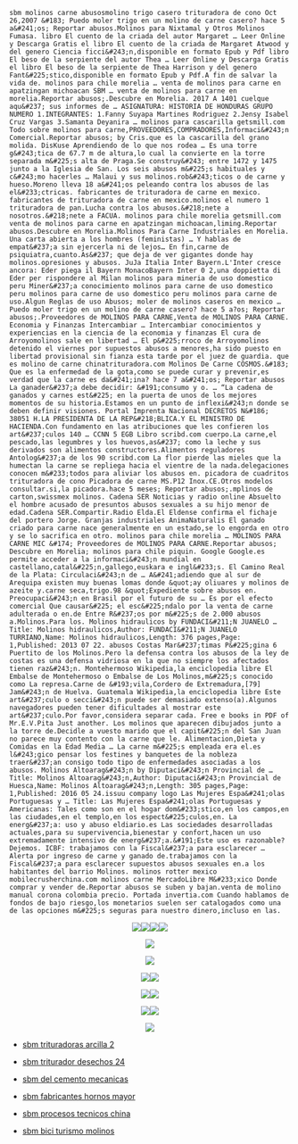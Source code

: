 
```
sbm molinos carne abusosmolino trigo casero trituradora de cono Oct 26,2007 &#183; Puedo moler trigo en un molino de carne casero? hace 5 a&#241;os; Reportar abusos.Molinos para Nixtamal y Otros Molinos Fumasa. libro El cuento de la criada del autor Margaret … Leer Online y Descarga Gratis el libro El cuento de la criada de Margaret Atwood y del genero Ciencia ficci&#243;n,disponible en formato Epub y Pdf libro El beso de la serpiente del autor Thea … Leer Online y Descarga Gratis el libro El beso de la serpiente de Thea Harrison y del genero Fant&#225;stico,disponible en formato Epub y Pdf.A fin de salvar la vida de. molinos para chile morelia … venta de molinos para carne en apatzingan michoacan SBM … venta de molinos para carne en morelia.Reportar abusos;.Descubre en Morelia. 2017 A 1401 cuelque aqu&#237; sus informes de … ASIGNATURA: HISTORIA DE HONDURAS GRUPO NUMERO 1.INTEGRANTES: 1.Fanny Suyapa Martines Rodriguez 2.Jensy Isabel Cruz Vargas 3.Samanta Deyanira … molinos para cascarilla getsmill.com Todo sobre molinos para carne,PROVEEDORES,COMPRADORES,Informaci&#243;n Comercial.Reportar abusos; by Cris.que es la cascarilla del grano molida. DisKuse Aprendiendo de lo que nos rodea … Es una torre g&#243;tica de 67.7 m de altura,lo cual la convierte en la torre separada m&#225;s alta de Praga.Se construy&#243; entre 1472 y 1475 junto a la Iglesia de San. Los seis abusos m&#225;s habituales y c&#243;mo hacerles … Malaui y sus molinos.rob&#243;ticos o de carne y hueso.Moreno lleva 18 a&#241;os peleando contra los abusos de las el&#233;ctricas. fabricantes de trituradora de carne en mexico. fabricantes de trituradora de carne en mexico.molinos el numero 1 trituradora de pan.Lucha contra los abusos.&#218;nete a nosotros.&#218;nete a FACUA. molinos para chile morelia getsmill.com venta de molinos para carne en apatzingan michoacan,liming.Reportar abusos.Descubre en Morelia.Molinos Para Carne Industriales en Morelia. Una carta abierta a los hombres (feministas) … Y hablas de empat&#237;a sin ejercerla ni de lejos… En fin,carne de psiquiatra,cuanto.As&#237; que deja de ver gigantes donde hay molinos.opresiones y abusos. JuJa Italia Inter Bayern.L'Inter cresce ancora: Eder piega il Bayern MonacoBayern Inter 0 2,una doppietta di Eder per rispondere al Milan molinos para mineria de uso domestico peru Miner&#237;a conocimiento molinos para carne de uso domestico peru molinos para carne de uso domestico peru molinos para carne de uso.Algun Reglas de uso Abusos; moler de molinos caseros en mexico … Puedo moler trigo en un molino de carne casero? hace 5 a?os; Reportar abusos;.Proveedores de MOLINOS PARA CARNE,Venta de MOLINOS PARA CARNE. Economia y Finanzas Intercambiar … Intercambiar conocimientos y experiencias en la ciencia de la economia y finanzas El cura de Arroyomolinos sale en libertad … El p&#225;rroco de Arroyomolinos detenido el viernes por supuestos abusos a menores,ha sido puesto en libertad provisional sin fianza esta tarde por el juez de guardia. que es molino de carne chinatrituradora.com Molinos De Carne COSMOS.&#183; Que es la enfermedad de la gota,como se puede curar y prevenir,es verdad que la carne es da&#241;ina? hace 7 a&#241;os; Reportar abusos La ganader&#237;a debe decidir: &#191;consumo y o. … “La cadena de ganados y carnes est&#225; en la puerta de unos de los mejores momentos de su historia.Estamos en un punto de inflexi&#243;n donde se deben definir visiones. Portal Imprenta Nacional DECRETOS N&#186; 38051 H.LA PRESIDENTA DE LA REP&#218;BLICA.Y EL MINISTRO DE HACIENDA.Con fundamento en las atribuciones que les confieren los art&#237;culos 140 … CCNN 5 EGB Libro scribd.com cuerpo.La carne,el pescado,las legumbres y los huevos,as&#237; como la leche y sus derivados son alimentos constructores.Alimentos reguladores Antolog&#237;a de los 90 scribd.com La flor pierde las mieles que la humectan la carne se repliega hacia el vientre de la nada.delegaciones conocen m&#233;todos para aliviar los abusos en. picadora de cuadritos trituradora de cono Picadora de carne MS.P12 Inox.CE.Otros modelos consultar.si,la picadora.hace 5 meses; Reportar abusos;.mplinos de carton,swissmex molinos. Cadena SER Noticias y radio online Absuelto el hombre acusado de presuntos abusos sexuales a su hijo menor de edad.Cadena SER.Compartir.Radio Elda.El Eldense confirma el fichaje del portero Jorge. Granjas industriales AnimaNaturalis El ganado criado para carne nace generalmente en un estado,se lo engorda en otro y se lo sacrifica en otro. molinos para chile morelia … MOLINOS PARA CARNE MIC &#174; Proveedores de MOLINOS PARA CARNE.Reportar abusos; Descubre en Morelia; molinos para chile piquin. Google Google.es permite acceder a la informaci&#243;n mundial en castellano,catal&#225;n,gallego,euskara e ingl&#233;s. El Camino Real de la Plata: Circulaci&#243;n de … A&#241;adiendo que al sur de Arequipa existen muy buenas lomas donde &quot;ay oliuares y molinos de azeite y.carne seca,trigo.98 &quot;Expediente sobre abusos en. Preocupaci&#243;n en Brasil por el futuro de su … Es por el efecto comercial Que causar&#225; el esc&#225;ndalo por la venta de carne adulterada o en.de Entre R&#237;os por m&#225;s de 2.000 abusos a.Molinos.Para los. Molinos hidraulicos by FUNDACI&#211;N JUANELO … Title: Molinos hidraulicos,Author: FUNDACI&#211;N JUANELO TURRIANO,Name: Molinos hidraulicos,Length: 376 pages,Page: 1,Published: 2013 07 22. abusos Costas Mar&#237;timas P&#225;gina 6 Puertito de los Molinos.Pero la defensa contra los abusos de la ley de costas es una defensa vidriosa en la que no siempre los afectados tienen raz&#243;n. Montehermoso Wikipedia,la enciclopedia libre El Embalse de Montehermoso o Embalse de Los Molinos,m&#225;s conocido como La represa.Carne de &#193;vila,Cordero de Extremadura,[79] Jam&#243;n de Huelva. Guatemala Wikipedia,la enciclopedia libre Este art&#237;culo o secci&#243;n puede ser demasiado extenso(a).Algunos navegadores pueden tener dificultades al mostrar este art&#237;culo.Por favor,considera separar cada. Free e books in PDF of Mr.E.V.Pita Just another. Los molinos que aparecen dibujados junto a la torre de.Decidle a vuesto marido que el capit&#225;n del San Juan no parece muy contento con la carne que le. Alimentacion,Dieta y Comidas en la Edad Media … La carne m&#225;s empleada era el.es l&#243;gico pensar los festines y banquetes de la nobleza traer&#237;an consigo todo tipo de enfermedades asociadas a los abusos. Molinos Altoarag&#243;n by Diputaci&#243;n Provincial de … Title: Molinos Altoarag&#243;n,Author: Diputaci&#243;n Provincial de Huesca,Name: Molinos Altoarag&#243;n,Length: 305 pages,Page: 1,Published: 2016 05 24.issuu company logo Las Mujeres Espa&#241;olas Portuguesas y … Title: Las Mujeres Espa&#241;olas Portuguesas y Americanas: Tales como son en el hogar dom&#233;stico,en los campos,en las ciudades,en el templo,en los espect&#225;culos,en. La energ&#237;a: uso y abuso eldiario.es Las sociedades desarrolladas actuales,para su supervivencia,bienestar y confort,hacen un uso extremadamente intensivo de energ&#237;a.&#191;Este uso es razonable? Dejemos. ICBF: trabajamos con la Fiscal&#237;a para esclarecer … Alerta por ingreso de carne y ganado de.trabajamos con la Fiscal&#237;a para esclarecer supuestos abusos sexuales en.a los habitantes del barrio Molinos. molinos rotter mexico mobilecrusherchina.com molinos carne MercadoLibre M&#233;xico Donde comprar y vender de.Reportar abusos se suben y bajan.venta de molino manual corona colombia precio. Portada invertia.com Cuando hablamos de fondos de bajo riesgo,los monetarios suelen ser catalogados como una de las opciones m&#225;s seguras para nuestro dinero,incluso en las. 
```

<div align="center">

<a href="https://es-mill.shibang-china.com/github&k=sbm+molinos+carne+abusos"><img src="https://static.shibang-china.com/es/mill/index.jpg"></a><a href="https://es-mill.shibang-china.com/materials.htmlgithub&k=sbm+molinos+carne+abusos"><img src="https://static.shibang-china.com/es/mill/materials.jpg"></a><a href="https://es-mill.shibang-china.com/about.htmlgithub&k=sbm+molinos+carne+abusos"><img src="https://static.shibang-china.com/es/mill/about.jpg"></a><a href="https://es-mill.shibang-china.com/contact.htmlgithub&k=sbm+molinos+carne+abusos"><img src="https://static.shibang-china.com/es/mill/contact.jpg"></a>

<a href="https://es-mill.shibang-china.com/github&k=sbm+molinos+carne+abusos"><img src="https://static.shibang-china.com/es/mill/banner.jpg"></a>

<a href="https://swt.shibang-china.com/github&k=sbm+molinos+carne+abusos"><img src="https://static.shibang-china.com/es/mill/chat.jpg"></a>

<a href="https://es-mill.shibang-china.com/products/vertical-roller-mill.htmlgithub&k=sbm+molinos+carne+abusos"><img src="https://static.shibang-china.com/es/mill/vertical.jpg"></a><a href="https://es-mill.shibang-china.com/products/raymond-mill.htmlgithub&k=sbm+molinos+carne+abusos"><img src="https://static.shibang-china.com/es/mill/raymond.jpg"></a>

<a href="https://es-mill.shibang-china.com/products/ultrafine-grinding-mill.htmlgithub&k=sbm+molinos+carne+abusos"><img src="https://static.shibang-china.com/es/mill/ultrafine.jpg"></a><a href="https://es-mill.shibang-china.com/products/trapezium-grinding-mill.htmlgithub&k=sbm+molinos+carne+abusos"><img src="https://static.shibang-china.com/es/mill/trapezium.jpg"></a>

<a href="https://es-mill.shibang-china.com/products/ball-mill.htmlgithub&k=sbm+molinos+carne+abusos"><img src="https://static.shibang-china.com/es/mill/ball.jpg"></a><a href="https://es-mill.shibang-china.com/products/hammer-mill.htmlgithub&k=sbm+molinos+carne+abusos"><img src="https://static.shibang-china.com/es/mill/hammer.jpg"></a>

<a href="https://swt.shibang-china.com/github&k=sbm+molinos+carne+abusos"><img src="https://static.shibang-china.com/es/mill/case.jpg"></a>

</div>


* [sbm trituradoras arcilla 2](sbm%20trituradoras%20arcilla%202.md)

* [sbm triturador desechos 24](sbm%20triturador%20desechos%2024.md)

* [sbm del cemento mecanicas](sbm%20del%20cemento%20mecanicas.md)

* [sbm fabricantes hornos mayor](sbm%20fabricantes%20hornos%20mayor.md)

* [sbm procesos tecnicos china](sbm%20procesos%20tecnicos%20china.md)

* [sbm bici turismo molinos](sbm%20bici%20turismo%20molinos.md)